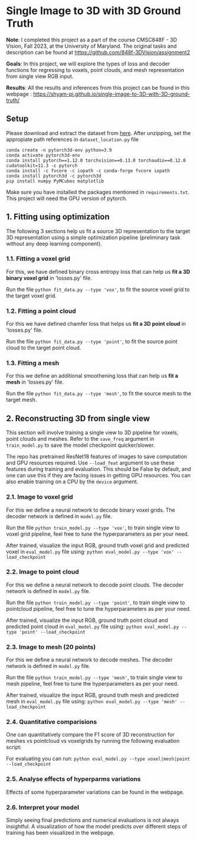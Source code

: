 # Single Image to 3D with 3D Ground Truth

**Note**:  I completed this project as a part of the course CMSC848F - 3D Vision, Fall 2023, at the University of Maryland. The original tasks and description can be found at https://github.com/848f-3DVision/assignment2 

**Goals**: In this project, we will explore the types of loss and decoder functions for regressing to voxels, point clouds, and mesh representation from single view RGB input. 

**Results**: All the results and inferences from this project can be found in this webpage : https://shyam-pi.github.io/single-image-to-3D-with-3D-ground-truth/

## Setup

Please download and extract the dataset from [here](https://drive.google.com/file/d/1VoSmRA9KIwaH56iluUuBEBwCbbq3x7Xt/view?usp=sharing).
After unzipping, set the appropiate path references in `dataset_location.py` file

```
conda create -n pytorch3d-env python=3.9
conda activate pytorch3d-env
conda install pytorch==1.12.0 torchvision==0.13.0 torchaudio==0.12.0 cudatoolkit=11.3 -c pytorch
conda install -c fvcore -c iopath -c conda-forge fvcore iopath
conda install pytorch3d -c pytorch3d
pip install numpy PyMCubes matplotlib
```

Make sure you have installed the packages mentioned in `requirements.txt`.
This project will need the GPU version of pytorch.

## 1. Fitting using optimization
The following 3 sections help us fit a source 3D representation to the target 3D representation using a simple optimization pipeline (preliminary task without any deep learning component).

### 1.1. Fitting a voxel grid
For this, we have defined binary cross entropy loss that can help us <b>fit a 3D binary voxel grid</b> in 'losses.py' file.

Run the file `python fit_data.py --type 'vox'`, to fit the source voxel grid to the target voxel grid. 

### 1.2. Fitting a point cloud
For this we have defined chamfer loss that helps us <b> fit a 3D point cloud </b> in 'losses.py' file.

Run the file `python fit_data.py --type 'point'`, to fit the source point cloud to the target point cloud. 

### 1.3. Fitting a mesh
For this we define an additional smoothening loss that can help us <b> fit a mesh</b> in 'losses.py' file.

Run the file `python fit_data.py --type 'mesh'`, to fit the source mesh to the target mesh. 

## 2. Reconstructing 3D from single view
This section will involve training a single view to 3D pipeline for voxels, point clouds and meshes.
Refer to the `save_freq` argument in `train_model.py` to save the model checkpoint quicker/slower. 

The repo has pretrained ResNet18 features of images to save computation and GPU resources required. Use `--load_feat` argument to use these features during training and evaluation. This should be False by default, and one can use this if they are facing issues in getting GPU resources. You can also enable training on a CPU by the `device` argument.

### 2.1. Image to voxel grid
For this we define a neural network to decode binary voxel grids. The decoder network is defined in `model.py` file.

Run the file `python train_model.py --type 'vox'`, to train single view to voxel grid pipeline, feel free to tune the hyperparameters as per your need.

After trained, visualize the input RGB, ground truth voxel grid and predicted voxel in `eval_model.py` file using:
`python eval_model.py --type 'vox' --load_checkpoint`

### 2.2. Image to point cloud
For this we define a neural network to decode point clouds. The decoder network is defined in `model.py` file.

Run the file `python train_model.py --type 'point'`, to train single view to pointcloud pipeline, feel free to tune the hyperparameters as per your need.

After trained, visualize the input RGB, ground truth point cloud and predicted  point cloud in `eval_model.py` file using:
`python eval_model.py --type 'point' --load_checkpoint`

### 2.3. Image to mesh (20 points)
For this we define a neural network to decode meshes. The decoder network is defined in `model.py` file.

Run the file `python train_model.py --type 'mesh'`, to train single view to mesh pipeline, feel free to tune the hyperparameters as per your need.

After trained, visualize the input RGB, ground truth mesh and predicted mesh in `eval_model.py` file using:
`python eval_model.py --type 'mesh' --load_checkpoint`

### 2.4. Quantitative comparisions
One can quantitatively compare the F1 score of 3D reconstruction for meshes vs pointcloud vs voxelgrids by running the following evaluation script:

For evaluating you can run:
`python eval_model.py --type voxel|mesh|point --load_checkpoint`

### 2.5. Analyse effects of hyperparms variations
Effects of some hyperparameter variations can be found in the webpage.

### 2.6. Interpret your model
Simply seeing final predictions and numerical evaluations is not always insightful. A visualization of how the model predicts over different steps of training has been visualized in the webpage.

